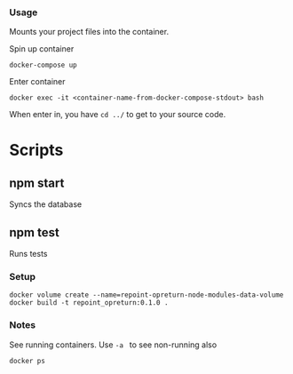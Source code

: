 ### Usage

Mounts your project files into the container.

Spin up container

```
docker-compose up
```

Enter container

```
docker exec -it <container-name-from-docker-compose-stdout> bash
```

When enter in, you have `cd ../` to get to your source code.

# Scripts

## npm start

Syncs the database

## npm test

Runs tests

### Setup

```
docker volume create --name=repoint-opreturn-node-modules-data-volume
docker build -t repoint_opreturn:0.1.0 .
```

### Notes

See running containers. Use `-a ` to see non-running also

```
docker ps
```
